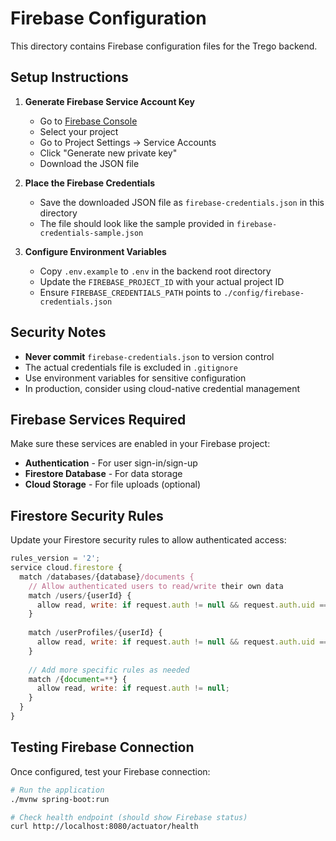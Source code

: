 # Firebase Configuration

This directory contains Firebase configuration files for the Trego backend.

## Setup Instructions

1. **Generate Firebase Service Account Key**
   - Go to [Firebase Console](https://console.firebase.google.com/)
   - Select your project
   - Go to Project Settings → Service Accounts
   - Click "Generate new private key"
   - Download the JSON file

2. **Place the Firebase Credentials**
   - Save the downloaded JSON file as `firebase-credentials.json` in this directory
   - The file should look like the sample provided in `firebase-credentials-sample.json`

3. **Configure Environment Variables**
   - Copy `.env.example` to `.env` in the backend root directory
   - Update the `FIREBASE_PROJECT_ID` with your actual project ID
   - Ensure `FIREBASE_CREDENTIALS_PATH` points to `./config/firebase-credentials.json`

## Security Notes

- **Never commit** `firebase-credentials.json` to version control
- The actual credentials file is excluded in `.gitignore`
- Use environment variables for sensitive configuration
- In production, consider using cloud-native credential management

## Firebase Services Required

Make sure these services are enabled in your Firebase project:

- **Authentication** - For user sign-in/sign-up
- **Firestore Database** - For data storage
- **Cloud Storage** - For file uploads (optional)

## Firestore Security Rules

Update your Firestore security rules to allow authenticated access:

```javascript
rules_version = '2';
service cloud.firestore {
  match /databases/{database}/documents {
    // Allow authenticated users to read/write their own data
    match /users/{userId} {
      allow read, write: if request.auth != null && request.auth.uid == userId;
    }
    
    match /userProfiles/{userId} {
      allow read, write: if request.auth != null && request.auth.uid == userId;
    }
    
    // Add more specific rules as needed
    match /{document=**} {
      allow read, write: if request.auth != null;
    }
  }
}
```

## Testing Firebase Connection

Once configured, test your Firebase connection:

```bash
# Run the application
./mvnw spring-boot:run

# Check health endpoint (should show Firebase status)
curl http://localhost:8080/actuator/health
```
